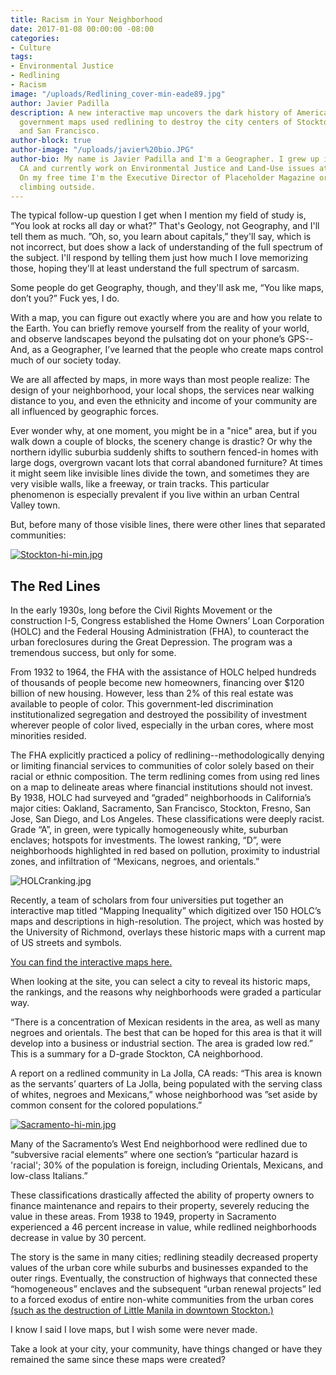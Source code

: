 ```yaml
---
title: Racism in Your Neighborhood
date: 2017-01-08 00:00:00 -08:00
categories:
- Culture
tags:
- Environmental Justice
- Redlining
- Racism
image: "/uploads/Redlining_cover-min-eade89.jpg"
author: Javier Padilla
description: A new interactive map uncovers the dark history of America’s past. These
  government maps used redlining to destroy the city centers of Stockton, Sacramento
  and San Francisco.
author-block: true
author-image: "/uploads/javier%20bio.JPG"
author-bio: My name is Javier Padilla and I'm a Geographer. I grew up in Stockton,
  CA and currently work on Environmental Justice and Land-Use issues at the SFPUC.
  On my free time I'm the Executive Director of Placeholder Magazine or cycling or
  climbing outside.
---
```


The typical follow-up question I get when I mention my field of study is, “You look at rocks all day or what?” That's Geology, not Geography, and I'll tell them as much. ”Oh, so, you learn about capitals,” they'll say, which is not incorrect, but does show a lack of understanding of the full spectrum of the subject. I'll respond by telling them just how much I love memorizing those, hoping they'll at least understand the full spectrum of sarcasm. 

Some people do get Geography, though, and they'll ask me, “You like maps, don’t you?” Fuck yes, I do.
 
With a map, you can figure out exactly where you are and how you relate to the Earth. You can briefly remove yourself from the reality of your world, and observe landscapes beyond the pulsating dot on your phone’s GPS--And, as a Geographer, I’ve learned that the people who create maps control much of our society today.
 
We are all affected by maps, in more ways than most people realize: The design of your neighborhood, your local shops, the services near walking distance to you, and even the ethnicity and income of your community are all influenced by geographic forces.
 
Ever wonder why, at one moment, you might be in a "nice" area, but if you walk down a couple of blocks, the scenery change is drastic? Or why the northern idyllic suburbia suddenly shifts to southern fenced-in homes with large dogs, overgrown vacant lots that corral abandoned furniture? At times it might seem like  invisible lines divide the town, and sometimes they are very visible walls, like a freeway, or train tracks. This particular phenomenon is especially prevalent if you live within an urban Central Valley town.
 
But, before many of those visible lines, there were other lines that separated communities:
 
[![Stockton-hi-min.jpg](/uploads/Stockton-hi-min.jpg)
](https://joshbegley.com/redlining/maps/Stockton-hi.jpg) 


## The Red Lines

In the early 1930s, long before the Civil Rights Movement or the construction I-5, Congress established the Home Owners’ Loan Corporation (HOLC) and the Federal Housing Administration (FHA), to counteract the urban foreclosures during the Great Depression. The program was a tremendous success, but only for some.
 
From 1932 to 1964, the FHA with the assistance of HOLC helped hundreds of thousands of people become new homeowners, financing over $120 billion of new housing. However, less than 2% of this real estate was available to people of color. This government-led discrimination institutionalized segregation and destroyed the possibility of investment wherever people of color lived, especially in the urban cores, where most minorities resided.
 
The FHA explicitly practiced a policy of redlining--methodologically denying or limiting financial services to communities of color solely based on their racial or ethnic composition. The term redlining comes from using red lines on a map to delineate areas where financial institutions should not invest. By 1938, HOLC had surveyed and “graded” neighborhoods in California’s major cities: Oakland, Sacramento, San Francisco, Stockton, Fresno, San Jose, San Diego, and Los Angeles. These classifications were deeply racist. Grade “A”, in green, were typically homogeneously white, suburban enclaves; hotspots for investments. The lowest ranking, “D”, were neighborhoods highlighted in red based on pollution, proximity to industrial zones, and infiltration of “Mexicans, negroes, and orientals.”
 
![HOLCranking.jpg](/uploads/HOLCranking.jpg)
 
Recently, a team of scholars from four universities put together an interactive map titled “Mapping Inequality” which digitized over 150 HOLC’s maps and descriptions in high-resolution. The project, which was hosted by the University of Richmond, overlays these historic maps with a current map of US streets and symbols. 

[You can find the interactive maps here.](https://dsl.richmond.edu/panorama/redlining/#loc=8/38.163/-122.426&opacity=0.95)
 
When looking at the site, you can select a city to reveal its historic maps, the rankings, and the reasons why neighborhoods were graded a particular way.
 
“There is a concentration of Mexican residents in the area, as well as many negroes and orientals. The best that can be hoped for this area is that it will develop into a business or industrial section. The area is graded low red.” This is a summary for a D-grade Stockton, CA neighborhood.
 
A report on a redlined community in La Jolla, CA reads: “This area is known as the servants’ quarters of La Jolla, being populated with the serving class of whites, negroes and Mexicans,” whose neighborhood was ”set aside by common consent for the colored populations.”
 
[![Sacramento-hi-min.jpg](/uploads/Sacramento-hi-min.jpg)](https://joshbegley.com/redlining/maps/Sacramento-hi.jpg)


Many of the Sacramento’s West End neighborhood were redlined due to “subversive racial elements” where one section’s “particular hazard is 'racial'; 30% of the population is foreign, including Orientals, Mexicans, and low-class Italians.”
 
These classifications drastically affected the ability of property owners to finance maintenance and repairs to their property, severely reducing the value in these areas. From 1938 to 1949, property in Sacramento experienced a 46 percent increase in value, while redlined neighborhoods decrease in value by 30 percent.
 
The story is the same in many cities; redlining steadily decreased property values of the urban core while suburbs and businesses expanded to the outer rings. Eventually, the construction of highways that connected these “homogeneous” enclaves and the subsequent “urban renewal projects” led to a forced exodus of entire non-white communities from the urban cores [(such as the destruction of Little Manila in downtown Stockton.)](http://www.placeholdermag.com/culture/2014/09/03/a-city-with-no-center.html)
 
I know I said I love maps, but I wish some were never made.
 
Take a look at your city, your community, have things changed or have they remained the same since these maps were created?
